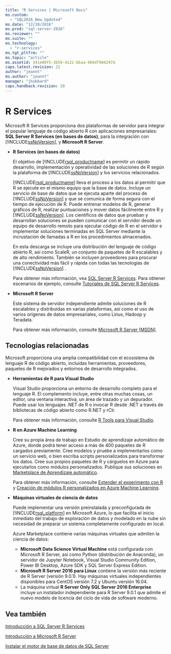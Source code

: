 ```yaml
---
title: "R Services | Microsoft Docs"
ms.custom: 
  - "SQL2016_New_Updated"
ms.date: "12/20/2016"
ms.prod: "sql-server-2016"
ms.reviewer: ""
ms.suite: ""
ms.technology: 
  - "r-services"
ms.tgt_pltfrm: ""
ms.topic: "article"
ms.assetid: 341e80f5-3b59-4122-bbaa-969d7904297d
caps.latest.revision: 21
author: "jeannt"
ms.author: "jeannt"
manager: "jhubbard"
caps.handback.revision: 20
---
```

# R Services
  Microsoft R Services proporciona dos plataformas de servidor para integrar el popular lenguaje de código abierto R con aplicaciones empresariales: **SQL Server R Services (en bases de datos)**, para la integración con [!INCLUDE[ssNoVersion](../../includes/ssnoversion-md.md)], y **Microsoft R Server**.  
  
-   **R Services (en bases de datos)**  
  
     El objetivo de [!INCLUDE[rsql_productname](../../includes/rsql-productname-md.md)] es permitir un rápido desarrollo, implementación y operatividad de las soluciones de R según la plataforma de [!INCLUDE[ssNoVersion](../../includes/ssnoversion-md.md)] y los servicios relacionados.  
  
     [!INCLUDE[rsql_productname](../../includes/rsql-productname-md.md)] lleva el proceso a los datos al permitir que R se ejecute en el mismo equipo que la base de datos. Incluye un servicio de base de datos que se ejecuta aparte del proceso de [!INCLUDE[ssNoVersion](../../includes/ssnoversion-md.md)] y que se comunica de forma segura con el tiempo de ejecución de R. Puede entrenar modelos de R, generar gráficos de R, realizar puntuaciones y mover datos fácilmente entre R y [!INCLUDE[ssNoVersion](../../includes/ssnoversion-md.md)]. Los científicos de datos que prueban y desarrollan soluciones se pueden comunicar con el servidor desde un equipo de desarrollo remoto para ejecutar código de R en el servidor e implementar soluciones terminadas en SQL Server mediante la incrustación de llamadas a R en los procedimientos almacenados.  
  
     En esta descarga se incluye una distribución del lenguaje de código abierto R, así como ScaleR, un conjunto de paquetes de R escalables y de alto rendimiento. También se incluyen proveedores para procurar una conectividad más fácil y rápida con todas las tecnologías de [!INCLUDE[ssNoVersion](../../includes/ssnoversion-md.md)] .  
  
     Para obtener más información, vea [SQL Server R Services](../../advanced-analytics/r-services/sql-server-r-services.md). Para obtener escenarios de ejemplo, consulte [Tutoriales de SQL Server R Services](../../advanced-analytics/r-services/sql-server-r-services-tutorials.md).  
  
-   **Microsoft R Server**  
  
     Este sistema de servidor independiente admite soluciones de R escalables y distribuidas en varias plataformas, así como el uso de varios orígenes de datos empresariales, como Linux, Hadoop y Teradata.  
  
     Para obtener más información, consulte [Microsoft R Server (MSDN)](https://msdn.microsoft.com/microsoft-r/index).  
  
## <a name="related-technologies"></a>Tecnologías relacionadas  
 Microsoft proporciona una amplia compatibilidad con el ecosistema de lenguaje R de código abierto, incluidas herramientas, proveedores, paquetes de R mejorados y entornos de desarrollo integrados.  
  
-   **Herramientas de R para Visual Studio**  
  
     Visual Studio proporciona un entorno de desarrollo completo para el lenguaje R. El complemento incluye, entre otras muchas cosas, un editor, una ventana interactiva, un área de trazado y un depurador. Puede usar los lenguajes .NET de R o invocar R desde .NET a través de bibliotecas de código abierto como R.NET y rClr.  
  
     Para obtener más información, consulte [R Tools para Visual Studio](https://www.visualstudio.com/vs/rtvs/).  
  
-   **R en Azure Machine Learning**  
  
     Cree su propia área de trabajo en Estudio de aprendizaje automático de Azure, donde podrá tener acceso a más de 400 paquetes de R cargados previamente. Cree modelos y pruebe a implementarlos como un servicio web, o bien escriba scripts personalizados para transformar los datos. Cree sus propios paquetes de R y cárguelos en Azure para ejecutarlos como módulos personalizados. Publique sus soluciones en [Marketplace de Aprendizaje automático](http://datamarket.azure.com/browse/data?category=machine-learning).  
  
     Para obtener más información, consulte [Extender el experimento con R](https://docs.microsoft.com/azure/machine-learning/machine-learning-extend-your-experiment-with-r) y [Creación de módulos R personalizados en Azure Machine Learning](https://docs.microsoft.com/azure/machine-learning/machine-learning-custom-r-modules).  
  
-   **Máquinas virtuales de ciencia de datos**  
  
     Puede implementar una versión preinstalada y preconfigurada de [!INCLUDE[rsql_platform](../../includes/rsql-platform-md.md)] en Microsoft Azure, lo que facilita el inicio inmediato del trabajo de exploración de datos y modelado en la nube sin necesidad de preparar un sistema completamente configurado en local.  
  
     Azure Marketplace contiene varias máquinas virtuales que admiten la ciencia de datos:
     + **Microsoft Data Science Virtual Machine** está configurada con Microsoft R Server, así como Python (distribución de Anaconda), un servidor de Jupyter Notebook, Visual Studio Community Edition, Power BI Desktop, Azure SDK y SQL Server Express Edition. 
     + **Microsoft R Server 2016 para Linux** contiene la versión más reciente de R Server (versión 9.0.1). Hay máquinas virtuales independientes disponibles para CentOS versión 7.2 y Ubuntu versión 16.04. 
     + La máquina virtual **R Server Only SQL Server 2016 Enterprise** incluye un instalador independiente para R Server 9.0.1 que admite el nuevo modelo de licencia del ciclo de vida de software moderno.
 

## <a name="see-also"></a>Vea también  
[Introducción a SQL Server R Services](../../advanced-analytics/r-services/getting-started-with-sql-server-r-services.md) 

[Introducción a Microsoft R Server](../../advanced-analytics/r-services/getting-started-with-microsoft-r-server-standalone.md)  

 [Instalar el motor de base de datos de SQL Server](../../database-engine/install-windows/install-sql-server-database-engine.md)  
  
  